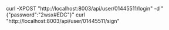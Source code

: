 curl -XPOST "http://localhost:8003/api/user/01445511/login" -d "{\"password\":\"2wsx#EDC\"}"
curl "http://localhost:8003/api/user/01445511/sign"
